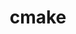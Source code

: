 ---
title: "cmake"
layout: cache
categories: [package, develop-2024-05-12]
meta: {"versions": ["3.20.6", "3.27.9"], "compilers": ["apple-clang@=15.0.0", "cce@=15.0.1", "gcc@=10.2.1", "gcc@=10.3.0", "gcc@=11.1.0", "gcc@=11.4.0", "gcc@=12.3.0", "gcc@=7.3.1", "gcc@=7.5.0", "gcc@=9.4.0", "oneapi@=2023.2.0", "oneapi@=2024.0.0"], "oss": ["amzn2", "centos7", "rhel8", "sle_hpc15", "ubuntu18.04", "ubuntu20.04", "ubuntu22.04", "ventura"], "platforms": ["darwin", "linux"], "targets": ["aarch64", "neoverse_n1", "neoverse_v1", "neoverse_v2", "ppc64le", "x86_64_v3", "x86_64_v4", "zen4"], "stacks": ["aws-isc", "aws-isc-aarch64", "aws-pcluster-neoverse_v1", "aws-pcluster-x86_64_v4", "build_systems", "data-vis-sdk", "developer-tools", "developer-tools-manylinux2014", "e4s", "e4s-cray-rhel", "e4s-cray-sles", "e4s-neoverse-v2", "e4s-neoverse_v1", "e4s-oneapi", "e4s-power", "e4s-rocm-external", "ml-darwin-aarch64-mps", "ml-linux-x86_64-cpu", "ml-linux-x86_64-cuda", "radiuss", "radiuss-aws", "radiuss-aws-aarch64", "root", "tutorial"], "num_specs": 24, "num_specs_by_stack": {"ml-darwin-aarch64-mps": 1, "root": 24, "aws-isc-aarch64": 2, "radiuss-aws-aarch64": 2, "aws-pcluster-neoverse_v1": 2, "radiuss-aws": 1, "aws-isc": 1, "developer-tools-manylinux2014": 1, "aws-pcluster-x86_64_v4": 2, "e4s-cray-rhel": 1, "e4s-cray-sles": 1, "developer-tools": 1, "radiuss": 1, "build_systems": 1, "e4s-power": 1, "data-vis-sdk": 2, "e4s-neoverse_v1": 1, "e4s-neoverse-v2": 1, "e4s-rocm-external": 2, "ml-linux-x86_64-cuda": 1, "ml-linux-x86_64-cpu": 1, "tutorial": 3, "e4s": 2, "e4s-oneapi": 1}}
spec_details: [{"hash": "ljxivwzowi4p5xvrcoehdnfh6nlooxgb", "compiler": "apple-clang@=15.0.0", "versions": ["3.27.9"], "os": "ventura", "platform": "darwin", "target": "aarch64", "variants": ["build_system=generic", "build_type=Release", "~doc", "+ncurses", "+ownlibs"], "stacks": ["ml-darwin-aarch64-mps", "root"], "size": "-", "tarball": "https://binaries.spack.io/develop-2024-05-12/build_cache/darwin-ventura-aarch64/apple-clang-15.0.0/cmake-3.27.9/darwin-ventura-aarch64-apple-clang-15.0.0-cmake-3.27.9-ljxivwzowi4p5xvrcoehdnfh6nlooxgb.spack"}, {"hash": "rneo2xp6jqd5wtgneinqmjxmuvbj32ba", "compiler": "gcc@=7.3.1", "versions": ["3.27.9"], "os": "amzn2", "platform": "linux", "target": "aarch64", "variants": ["build_system=generic", "build_type=Release", "~doc", "+ncurses", "+ownlibs"], "stacks": ["aws-isc-aarch64", "radiuss-aws-aarch64", "root"], "size": "-", "tarball": "https://binaries.spack.io/develop-2024-05-12/build_cache/linux-amzn2-aarch64/gcc-7.3.1/cmake-3.27.9/linux-amzn2-aarch64-gcc-7.3.1-cmake-3.27.9-rneo2xp6jqd5wtgneinqmjxmuvbj32ba.spack"}, {"hash": "xsin4jv42dis5qzdtvwbiyn5y2ay7yoc", "compiler": "gcc@=7.3.1", "versions": ["3.27.9"], "os": "amzn2", "platform": "linux", "target": "neoverse_n1", "variants": ["build_system=generic", "build_type=Release", "~doc", "+ncurses", "+ownlibs"], "stacks": ["aws-isc-aarch64", "radiuss-aws-aarch64", "root"], "size": "-", "tarball": "https://binaries.spack.io/develop-2024-05-12/build_cache/linux-amzn2-neoverse_n1/gcc-7.3.1/cmake-3.27.9/linux-amzn2-neoverse_n1-gcc-7.3.1-cmake-3.27.9-xsin4jv42dis5qzdtvwbiyn5y2ay7yoc.spack"}, {"hash": "lx6hhxunvjcpwupqe7tjd4tgemkrwjhc", "compiler": "gcc@=12.3.0", "versions": ["3.27.9"], "os": "amzn2", "platform": "linux", "target": "neoverse_n1", "variants": ["build_system=generic", "build_type=Release", "~doc", "+ncurses", "+ownlibs"], "stacks": ["aws-pcluster-neoverse_v1", "root"], "size": "-", "tarball": "https://binaries.spack.io/develop-2024-05-12/build_cache/linux-amzn2-neoverse_n1/gcc-12.3.0/cmake-3.27.9/linux-amzn2-neoverse_n1-gcc-12.3.0-cmake-3.27.9-lx6hhxunvjcpwupqe7tjd4tgemkrwjhc.spack"}, {"hash": "lhxyk7dt64g3ytmouazcxqvpzpucjbw5", "compiler": "gcc@=7.3.1", "versions": ["3.27.9"], "os": "amzn2", "platform": "linux", "target": "x86_64_v3", "variants": ["build_system=generic", "build_type=Release", "~doc", "+ncurses", "+ownlibs"], "stacks": ["radiuss-aws", "aws-isc", "root"], "size": "-", "tarball": "https://binaries.spack.io/develop-2024-05-12/build_cache/linux-amzn2-x86_64_v3/gcc-7.3.1/cmake-3.27.9/linux-amzn2-x86_64_v3-gcc-7.3.1-cmake-3.27.9-lhxyk7dt64g3ytmouazcxqvpzpucjbw5.spack"}, {"hash": "xafhnurc2op6a6am7ycrpjsqbi2df655", "compiler": "gcc@=12.3.0", "versions": ["3.27.9"], "os": "amzn2", "platform": "linux", "target": "neoverse_v1", "variants": ["build_system=generic", "build_type=Release", "~doc", "+ncurses", "+ownlibs"], "stacks": ["aws-pcluster-neoverse_v1", "root"], "size": "-", "tarball": "https://binaries.spack.io/develop-2024-05-12/build_cache/linux-amzn2-neoverse_v1/gcc-12.3.0/cmake-3.27.9/linux-amzn2-neoverse_v1-gcc-12.3.0-cmake-3.27.9-xafhnurc2op6a6am7ycrpjsqbi2df655.spack"}, {"hash": "65am6fjp4xwjiu3akxmhbg3l6eraqlgl", "compiler": "gcc@=10.2.1", "versions": ["3.27.9"], "os": "centos7", "platform": "linux", "target": "x86_64_v3", "variants": ["build_system=generic", "build_type=Release", "~doc", "+ncurses", "+ownlibs"], "stacks": ["developer-tools-manylinux2014", "root"], "size": "-", "tarball": "https://binaries.spack.io/develop-2024-05-12/build_cache/linux-centos7-x86_64_v3/gcc-10.2.1/cmake-3.27.9/linux-centos7-x86_64_v3-gcc-10.2.1-cmake-3.27.9-65am6fjp4xwjiu3akxmhbg3l6eraqlgl.spack"}, {"hash": "rgdb63weoqaktuak35vghntixt5tclyg", "compiler": "oneapi@=2023.2.0", "versions": ["3.27.9"], "os": "amzn2", "platform": "linux", "target": "x86_64_v3", "variants": ["build_system=generic", "build_type=Release", "~doc", "+ncurses", "+ownlibs"], "stacks": ["aws-pcluster-x86_64_v4", "root"], "size": "-", "tarball": "https://binaries.spack.io/develop-2024-05-12/build_cache/linux-amzn2-x86_64_v3/oneapi-2023.2.0/cmake-3.27.9/linux-amzn2-x86_64_v3-oneapi-2023.2.0-cmake-3.27.9-rgdb63weoqaktuak35vghntixt5tclyg.spack"}, {"hash": "it57j3vvvo5qafokkaika7cjrq6rwb3o", "compiler": "oneapi@=2023.2.0", "versions": ["3.27.9"], "os": "amzn2", "platform": "linux", "target": "x86_64_v4", "variants": ["build_system=generic", "build_type=Release", "~doc", "+ncurses", "+ownlibs"], "stacks": ["aws-pcluster-x86_64_v4", "root"], "size": "-", "tarball": "https://binaries.spack.io/develop-2024-05-12/build_cache/linux-amzn2-x86_64_v4/oneapi-2023.2.0/cmake-3.27.9/linux-amzn2-x86_64_v4-oneapi-2023.2.0-cmake-3.27.9-it57j3vvvo5qafokkaika7cjrq6rwb3o.spack"}, {"hash": "qgy7lwqlq25io2iecrwwyihud3ab3sk3", "compiler": "cce@=15.0.1", "versions": ["3.27.9"], "os": "rhel8", "platform": "linux", "target": "zen4", "variants": ["build_system=generic", "build_type=Release", "~doc", "+ncurses", "+ownlibs"], "stacks": ["e4s-cray-rhel", "root"], "size": "-", "tarball": "https://binaries.spack.io/develop-2024-05-12/build_cache/linux-rhel8-zen4/cce-15.0.1/cmake-3.27.9/linux-rhel8-zen4-cce-15.0.1-cmake-3.27.9-qgy7lwqlq25io2iecrwwyihud3ab3sk3.spack"}, {"hash": "ol4lzpdceevw33w6ojh3iavy5g6fk25k", "compiler": "gcc@=10.3.0", "versions": ["3.27.9"], "os": "sle_hpc15", "platform": "linux", "target": "x86_64_v4", "variants": ["build_system=generic", "build_type=Release", "~doc", "+ncurses", "+ownlibs"], "stacks": ["e4s-cray-sles", "root"], "size": "-", "tarball": "https://binaries.spack.io/develop-2024-05-12/build_cache/linux-sle_hpc15-x86_64_v4/gcc-10.3.0/cmake-3.27.9/linux-sle_hpc15-x86_64_v4-gcc-10.3.0-cmake-3.27.9-ol4lzpdceevw33w6ojh3iavy5g6fk25k.spack"}, {"hash": "fjojgdbhx7u5ejz2see4sppvyrakpb2h", "compiler": "gcc@=7.5.0", "versions": ["3.27.9"], "os": "ubuntu18.04", "platform": "linux", "target": "x86_64_v3", "variants": ["build_system=generic", "build_type=Release", "~doc", "+ncurses", "+ownlibs"], "stacks": ["developer-tools", "root"], "size": "-", "tarball": "https://binaries.spack.io/develop-2024-05-12/build_cache/linux-ubuntu18.04-x86_64_v3/gcc-7.5.0/cmake-3.27.9/linux-ubuntu18.04-x86_64_v3-gcc-7.5.0-cmake-3.27.9-fjojgdbhx7u5ejz2see4sppvyrakpb2h.spack"}, {"hash": "asml37od7cph4oeohod3osotc57uj3iz", "compiler": "gcc@=7.5.0", "versions": ["3.27.9"], "os": "ubuntu18.04", "platform": "linux", "target": "x86_64_v3", "variants": ["build_system=generic", "build_type=Release", "~doc", "+ncurses", "+ownlibs"], "stacks": ["radiuss", "build_systems", "root"], "size": "-", "tarball": "https://binaries.spack.io/develop-2024-05-12/build_cache/linux-ubuntu18.04-x86_64_v3/gcc-7.5.0/cmake-3.27.9/linux-ubuntu18.04-x86_64_v3-gcc-7.5.0-cmake-3.27.9-asml37od7cph4oeohod3osotc57uj3iz.spack"}, {"hash": "chy23t3mmc3cw6eqdjivxhjjk3326lfc", "compiler": "gcc@=9.4.0", "versions": ["3.27.9"], "os": "ubuntu20.04", "platform": "linux", "target": "ppc64le", "variants": ["build_system=generic", "build_type=Release", "~doc", "+ncurses", "+ownlibs"], "stacks": ["e4s-power", "root"], "size": "-", "tarball": "https://binaries.spack.io/develop-2024-05-12/build_cache/linux-ubuntu20.04-ppc64le/gcc-9.4.0/cmake-3.27.9/linux-ubuntu20.04-ppc64le-gcc-9.4.0-cmake-3.27.9-chy23t3mmc3cw6eqdjivxhjjk3326lfc.spack"}, {"hash": "dboezumfoabssvg7cqhyxx7q3ltnvdpg", "compiler": "gcc@=11.1.0", "versions": ["3.27.9"], "os": "ubuntu20.04", "platform": "linux", "target": "x86_64_v3", "variants": ["build_system=generic", "build_type=Release", "~doc", "+ncurses", "~ownlibs"], "stacks": ["data-vis-sdk", "root"], "size": "-", "tarball": "https://binaries.spack.io/develop-2024-05-12/build_cache/linux-ubuntu20.04-x86_64_v3/gcc-11.1.0/cmake-3.27.9/linux-ubuntu20.04-x86_64_v3-gcc-11.1.0-cmake-3.27.9-dboezumfoabssvg7cqhyxx7q3ltnvdpg.spack"}, {"hash": "mhhux5iwphgz2bysg3bx63g5ilwhgf3d", "compiler": "gcc@=11.1.0", "versions": ["3.27.9"], "os": "ubuntu20.04", "platform": "linux", "target": "x86_64_v3", "variants": ["build_system=generic", "build_type=Release", "~doc", "+ncurses", "~ownlibs"], "stacks": ["data-vis-sdk", "root"], "size": "-", "tarball": "https://binaries.spack.io/develop-2024-05-12/build_cache/linux-ubuntu20.04-x86_64_v3/gcc-11.1.0/cmake-3.27.9/linux-ubuntu20.04-x86_64_v3-gcc-11.1.0-cmake-3.27.9-mhhux5iwphgz2bysg3bx63g5ilwhgf3d.spack"}, {"hash": "w7iipwkmm5qhtrtxmjq4kfkvth5lk62r", "compiler": "gcc@=11.4.0", "versions": ["3.27.9"], "os": "ubuntu22.04", "platform": "linux", "target": "neoverse_v1", "variants": ["build_system=generic", "build_type=Release", "~doc", "+ncurses", "+ownlibs"], "stacks": ["e4s-neoverse_v1", "root"], "size": "-", "tarball": "https://binaries.spack.io/develop-2024-05-12/build_cache/linux-ubuntu22.04-neoverse_v1/gcc-11.4.0/cmake-3.27.9/linux-ubuntu22.04-neoverse_v1-gcc-11.4.0-cmake-3.27.9-w7iipwkmm5qhtrtxmjq4kfkvth5lk62r.spack"}, {"hash": "4yfzbtbcvy5bdiutaidwt32pmqktyey6", "compiler": "gcc@=11.4.0", "versions": ["3.27.9"], "os": "ubuntu22.04", "platform": "linux", "target": "neoverse_v2", "variants": ["build_system=generic", "build_type=Release", "~doc", "+ncurses", "+ownlibs"], "stacks": ["e4s-neoverse-v2", "root"], "size": "-", "tarball": "https://binaries.spack.io/develop-2024-05-12/build_cache/linux-ubuntu22.04-neoverse_v2/gcc-11.4.0/cmake-3.27.9/linux-ubuntu22.04-neoverse_v2-gcc-11.4.0-cmake-3.27.9-4yfzbtbcvy5bdiutaidwt32pmqktyey6.spack"}, {"hash": "4hjybksa3uje5uicdngymqh62gdz4dwe", "compiler": "gcc@=11.4.0", "versions": ["3.27.9"], "os": "ubuntu22.04", "platform": "linux", "target": "x86_64_v3", "variants": ["build_system=generic", "build_type=Release", "~doc", "+ncurses", "+ownlibs"], "stacks": ["e4s-rocm-external", "ml-linux-x86_64-cuda", "ml-linux-x86_64-cpu", "root", "tutorial", "e4s"], "size": "-", "tarball": "https://binaries.spack.io/develop-2024-05-12/build_cache/linux-ubuntu22.04-x86_64_v3/gcc-11.4.0/cmake-3.27.9/linux-ubuntu22.04-x86_64_v3-gcc-11.4.0-cmake-3.27.9-4hjybksa3uje5uicdngymqh62gdz4dwe.spack"}, {"hash": "rzcmplokojgruzh5coyebum2zrd22pfy", "compiler": "gcc@=11.4.0", "versions": ["3.20.6"], "os": "ubuntu22.04", "platform": "linux", "target": "x86_64_v3", "variants": ["build_system=generic", "build_type=Release", "~doc", "+ncurses", "+ownlibs"], "stacks": ["e4s-rocm-external", "root"], "size": "-", "tarball": "https://binaries.spack.io/develop-2024-05-12/build_cache/linux-ubuntu22.04-x86_64_v3/gcc-11.4.0/cmake-3.20.6/linux-ubuntu22.04-x86_64_v3-gcc-11.4.0-cmake-3.20.6-rzcmplokojgruzh5coyebum2zrd22pfy.spack"}, {"hash": "o4tespd6qnf3g2mzut4m4jwuctfxjcs6", "compiler": "gcc@=11.4.0", "versions": ["3.27.9"], "os": "ubuntu22.04", "platform": "linux", "target": "x86_64_v3", "variants": ["build_system=generic", "build_type=Release", "~doc", "+ncurses", "+ownlibs"], "stacks": ["e4s", "root"], "size": "-", "tarball": "https://binaries.spack.io/develop-2024-05-12/build_cache/linux-ubuntu22.04-x86_64_v3/gcc-11.4.0/cmake-3.27.9/linux-ubuntu22.04-x86_64_v3-gcc-11.4.0-cmake-3.27.9-o4tespd6qnf3g2mzut4m4jwuctfxjcs6.spack"}, {"hash": "aozsz54rjucza3lj2ietxlng3xx5eijs", "compiler": "gcc@=11.4.0", "versions": ["3.27.9"], "os": "ubuntu22.04", "platform": "linux", "target": "x86_64_v3", "variants": ["build_system=generic", "build_type=Release", "~doc", "+ncurses", "+ownlibs"], "stacks": ["tutorial", "root"], "size": "-", "tarball": "https://binaries.spack.io/develop-2024-05-12/build_cache/linux-ubuntu22.04-x86_64_v3/gcc-11.4.0/cmake-3.27.9/linux-ubuntu22.04-x86_64_v3-gcc-11.4.0-cmake-3.27.9-aozsz54rjucza3lj2ietxlng3xx5eijs.spack"}, {"hash": "bdd5btjizoo553irz272ifzrinshols6", "compiler": "oneapi@=2024.0.0", "versions": ["3.27.9"], "os": "ubuntu22.04", "platform": "linux", "target": "x86_64_v3", "variants": ["build_system=generic", "build_type=Release", "~doc", "+ncurses", "+ownlibs"], "stacks": ["e4s-oneapi", "root"], "size": "-", "tarball": "https://binaries.spack.io/develop-2024-05-12/build_cache/linux-ubuntu22.04-x86_64_v3/oneapi-2024.0.0/cmake-3.27.9/linux-ubuntu22.04-x86_64_v3-oneapi-2024.0.0-cmake-3.27.9-bdd5btjizoo553irz272ifzrinshols6.spack"}, {"hash": "aazu6ewekrvnj3vyvlqvlvsr4ld2oc3r", "compiler": "gcc@=12.3.0", "versions": ["3.27.9"], "os": "ubuntu22.04", "platform": "linux", "target": "x86_64_v3", "variants": ["build_system=generic", "build_type=Release", "~doc", "+ncurses", "+ownlibs"], "stacks": ["tutorial", "root"], "size": "-", "tarball": "https://binaries.spack.io/develop-2024-05-12/build_cache/linux-ubuntu22.04-x86_64_v3/gcc-12.3.0/cmake-3.27.9/linux-ubuntu22.04-x86_64_v3-gcc-12.3.0-cmake-3.27.9-aazu6ewekrvnj3vyvlqvlvsr4ld2oc3r.spack"}]
---